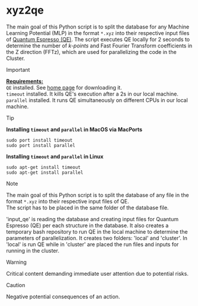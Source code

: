 # xyz2qe
The main goal of this Python script is to split the database for any Machine Learning Potential (MLP) in the format `*.xyz` into their respective input files of [Quantum Espresso (QE)](https://www.quantum-espresso.org/). The script executes QE locally for 2 seconds to determine the number of _k-points_ and Fast Fourier Transform coefficients in the Z direction (FFTz), which are used for parallelizing the code in the Cluster.



> [!IMPORTANT]  
> <ins>**Requirements:**</ins>\
> `QE` installed. See [home page](https://www.quantum-espresso.org/) for downloading it.\
> `timeout` installed. It kills QE's execution after a 2s in our local machine.\
> `parallel` installed. It runs QE simultaneously on different CPUs in our local machine.

> [!TIP]
> 
> **Installing `timeout` and `parallel` in MacOS via MacPorts**
> ```
> sudo port install timeout
> sudo port install parallel
> ```
>
> **Installing `timeout` and `parallel` in Linux**
> ```
> sudo apt-get install timeout
> sudo apt-get install parallel
> ```

> [!NOTE]
> The main goal of this Python script is to split the database of any file in the format `*.xyz` into their respective input files of QE.\
> The script has to be placed in the same folder of the database file.
>
> 
> 
> 'input_qe' is reading the database and creating input files for Quantum Espresso (QE) per each structure in the database.
> It also creates a temporary bash repository to run QE in the local machine to determine the parameters of parallelization.
> It creates two folders: 'local' and 'cluster'. In 'local' is run QE while in 'cluster' are placed the run files and inputs for running in the cluster.

> [!WARNING]  
> Critical content demanding immediate user attention due to potential risks.

> [!CAUTION]
> Negative potential consequences of an action.

